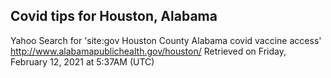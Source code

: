 ## Covid tips for Houston, Alabama

Yahoo Search for 'site:gov Houston County Alabama covid vaccine access'
http://www.alabamapublichealth.gov/houston/
Retrieved on Friday, February 12, 2021 at 5:37AM (UTC)